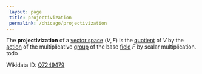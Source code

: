 ```yaml
---
 layout: page
 title: projectivization
 permalink: /chicago/projectivization
---
```

The **projectivization** of a [vector space](https://defsmath.github.io/DefsMath/vector_space) $(V,F)$ is the [quotient](https://defsmath.github.io/DefsMath/quotient_by_action) of $V$ by the [action](https://defsmath.github.io/DefsMath/group_action) of the multiplicative [group](https://defsmath.github.io/DefsMath/group) of the base [field](https://defsmath.github.io/DefsMath/field) $F$ by scalar multiplication. todo 

Wikidata ID: [Q7249479](https://www.wikidata.org/wiki/Q7249479)